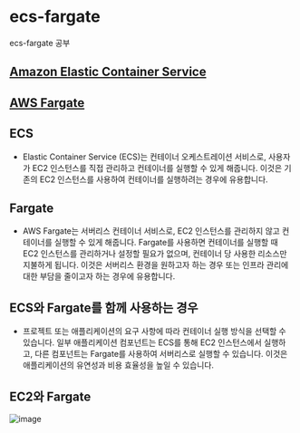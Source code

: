 # ecs-fargate
ecs-fargate 공부


## [Amazon Elastic Container Service](https://docs.aws.amazon.com/ko_kr/AmazonECS/latest/developerguide/Welcome.html)

## [AWS Fargate](https://docs.aws.amazon.com/ko_kr/AmazonECS/latest/userguide/what-is-fargate.html)

## ECS
+ Elastic Container Service (ECS)는 컨테이너 오케스트레이션 서비스로, 사용자가 EC2 인스턴스를 직접 관리하고 컨테이너를 실행할 수 있게 해줍니다. 이것은 기존의 EC2 인스턴스를 사용하여 컨테이너를 실행하려는 경우에 유용합니다.

## Fargate
+ AWS Fargate는 서버리스 컨테이너 서비스로, EC2 인스턴스를 관리하지 않고 컨테이너를 실행할 수 있게 해줍니다. Fargate를 사용하면 컨테이너를 실행할 때 EC2 인스턴스를 관리하거나 설정할 필요가 없으며, 컨테이너 당 사용한 리소스만 지불하게 됩니다. 이것은 서버리스 환경을 원하고자 하는 경우 또는 인프라 관리에 대한 부담을 줄이고자 하는 경우에 유용합니다.

## ECS와 Fargate를 함께 사용하는 경우
+ 프로젝트 또는 애플리케이션의 요구 사항에 따라 컨테이너 실행 방식을 선택할 수 있습니다. 일부 애플리케이션 컴포넌트는 ECS를 통해 EC2 인스턴스에서 실행하고, 다른 컴포넌트는 Fargate를 사용하여 서버리스로 실행할 수 있습니다. 이것은 애플리케이션의 유연성과 비용 효율성을 높일 수 있습니다.

## EC2와 Fargate

![image](https://github.com/hanjhoon/ecs-fargate/assets/121271030/5cb0bc9b-c3bd-4e3b-80ab-c103fe8c7131)


